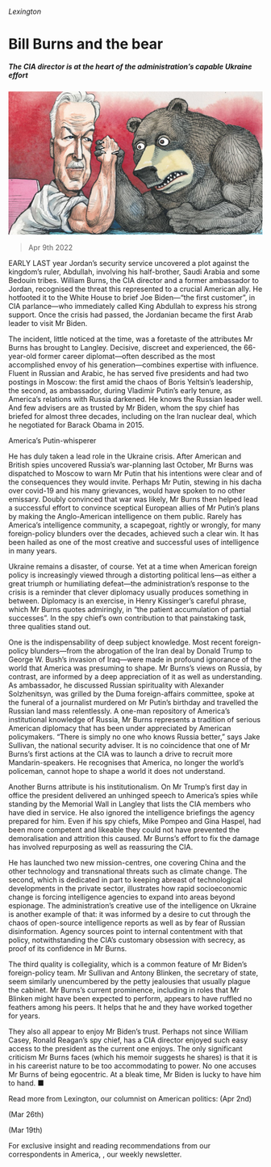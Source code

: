 ###### Lexington

# Bill Burns and the bear 

##### The CIA director is at the heart of the administration’s capable Ukraine effort 

![image](images/20220409_USD000_0.jpg) 

> Apr 9th 2022 

EARLY LAST year Jordan’s security service uncovered a plot against the kingdom’s ruler, Abdullah, involving his half-brother, Saudi Arabia and some Bedouin tribes. William Burns, the CIA director and a former ambassador to Jordan, recognised the threat this represented to a crucial American ally. He hotfooted it to the White House to brief Joe Biden—“the first customer”, in CIA parlance—who immediately called King Abdullah to express his strong support. Once the crisis had passed, the Jordanian became the first Arab leader to visit Mr Biden.

The incident, little noticed at the time, was a foretaste of the attributes Mr Burns has brought to Langley. Decisive, discreet and experienced, the 66-year-old former career diplomat—often described as the most accomplished envoy of his generation—combines expertise with influence. Fluent in Russian and Arabic, he has served five presidents and had two postings in Moscow: the first amid the chaos of Boris Yeltsin’s leadership, the second, as ambassador, during Vladimir Putin’s early tenure, as America’s relations with Russia darkened. He knows the Russian leader well. And few advisers are as trusted by Mr Biden, whom the spy chief has briefed for almost three decades, including on the Iran nuclear deal, which he negotiated for Barack Obama in 2015.


America’s Putin-whisperer

He has duly taken a lead role in the Ukraine crisis. After American and British spies uncovered Russia’s war-planning last October, Mr Burns was dispatched to Moscow to warn Mr Putin that his intentions were clear and of the consequences they would invite. Perhaps Mr Putin, stewing in his dacha over covid-19 and his many grievances, would have spoken to no other emissary. Doubly convinced that war was likely, Mr Burns then helped lead a successful effort to convince sceptical European allies of Mr Putin’s plans by making the Anglo-American intelligence on them public. Rarely has America’s intelligence community, a scapegoat, rightly or wrongly, for many foreign-policy blunders over the decades, achieved such a clear win. It has been hailed as one of the most creative and successful uses of intelligence in many years.

Ukraine remains a disaster, of course. Yet at a time when American foreign policy is increasingly viewed through a distorting political lens—as either a great triumph or humiliating defeat—the administration’s response to the crisis is a reminder that clever diplomacy usually produces something in between. Diplomacy is an exercise, in Henry Kissinger’s careful phrase, which Mr Burns quotes admiringly, in “the patient accumulation of partial successes”. In the spy chief’s own contribution to that painstaking task, three qualities stand out.

One is the indispensability of deep subject knowledge. Most recent foreign-policy blunders—from the abrogation of the Iran deal by Donald Trump to George W. Bush’s invasion of Iraq—were made in profound ignorance of the world that America was presuming to shape. Mr Burns’s views on Russia, by contrast, are informed by a deep appreciation of it as well as understanding. As ambassador, he discussed Russian spirituality with Alexander Solzhenitsyn, was grilled by the Duma foreign-affairs committee, spoke at the funeral of a journalist murdered on Mr Putin’s birthday and travelled the Russian land mass relentlessly. A one-man repository of America’s institutional knowledge of Russia, Mr Burns represents a tradition of serious American diplomacy that has been under appreciated by American policymakers. “There is simply no one who knows Russia better,” says Jake Sullivan, the national security adviser. It is no coincidence that one of Mr Burns’s first actions at the CIA was to launch a drive to recruit more Mandarin-speakers. He recognises that America, no longer the world’s policeman, cannot hope to shape a world it does not understand.

Another Burns attribute is his institutionalism. On Mr Trump’s first day in office the president delivered an unhinged speech to America’s spies while standing by the Memorial Wall in Langley that lists the CIA members who have died in service. He also ignored the intelligence briefings the agency prepared for him. Even if his spy chiefs, Mike Pompeo and Gina Haspel, had been more competent and likeable they could not have prevented the demoralisation and attrition this caused. Mr Burns’s effort to fix the damage has involved repurposing as well as reassuring the CIA.

He has launched two new mission-centres, one covering China and the other technology and transnational threats such as climate change. The second, which is dedicated in part to keeping abreast of technological developments in the private sector, illustrates how rapid socioeconomic change is forcing intelligence agencies to expand into areas beyond espionage. The administration’s creative use of the intelligence on Ukraine is another example of that: it was informed by a desire to cut through the chaos of open-source intelligence reports as well as by fear of Russian disinformation. Agency sources point to internal contentment with that policy, notwithstanding the CIA’s customary obsession with secrecy, as proof of its confidence in Mr Burns.

The third quality is collegiality, which is a common feature of Mr Biden’s foreign-policy team. Mr Sullivan and Antony Blinken, the secretary of state, seem similarly unencumbered by the petty jealousies that usually plague the cabinet. Mr Burns’s current prominence, including in roles that Mr Blinken might have been expected to perform, appears to have ruffled no feathers among his peers. It helps that he and they have worked together for years.

They also all appear to enjoy Mr Biden’s trust. Perhaps not since William Casey, Ronald Reagan’s spy chief, has a CIA director enjoyed such easy access to the president as the current one enjoys. The only significant criticism Mr Burns faces (which his memoir suggests he shares) is that it is in his careerist nature to be too accommodating to power. No one accuses Mr Burns of being egocentric. At a bleak time, Mr Biden is lucky to have him to hand. ■

Read more from Lexington, our columnist on American politics: (Apr 2nd)

 (Mar 26th)

 (Mar 19th)

For exclusive insight and reading recommendations from our correspondents in America, , our weekly newsletter.

